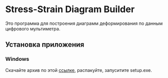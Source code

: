 # Stress-Strain Diagram Builder

Это программа для построения диаграмм деформирования по данным цифрового мультиметра.

## Установка приложения

### Windows

Скачайте архив по этой [ссылке](https://mega.nz/#F!heohwQTJ!jaiIc-LEqq1lsrtgmr6b_A), распакуйте, запуситите setup.exe.
